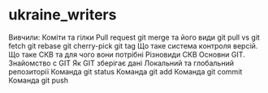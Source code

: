 # ukraine_writers
Вивчили: 
Коміти та гілки
Pull request
git merge та його види
git pull vs git fetch
git rebase
git cherry-pick
git tag
Що таке система контроля версій.
Що таке СКВ та для чого вони потрібні
Різновиди СКВ
Основни GIT.
Знайомство с GIT
Як GIT зберігає дані
Локальний та глобальний репозиторії
Команда git status
Команда git add
Команда git commit
Команда git push
